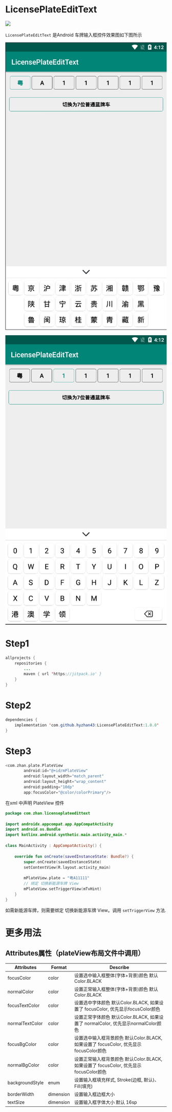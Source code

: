 # LicensePlateEditText

[![](https://jitpack.io/v/hyzhan43/LicensePlateEditText.svg)](https://jitpack.io/#hyzhan43/LicensePlateEditText)


`LicensePlateEditText` 是Android 车牌输入框控件效果图如下图所示

![省份](https://github.com/hyzhan43/LicensePlateEditText/blob/master/images/img_provinces.png)

![数字/字母](https://github.com/hyzhan43/LicensePlateEditText/blob/master/images/img_number_letters.png)


# Step1
```java
allprojects {
	repositories {
		...
		maven { url 'https://jitpack.io' }
	}
}
```

# Step2
```java
dependencies {
	implementation 'com.github.hyzhan43:LicensePlateEditText:1.0.0'
}
```

# Step3 

```kotlin
<com.zhan.plate.PlateView
        android:id="@+id/mPlateView"
        android:layout_width="match_parent"
        android:layout_height="wrap_content"
        android:padding="10dp"
        app:focusColor="@color/colorPrimary"/>
```

在xml 中声明  PlateView 控件

```kotlin
package com.zhan.licenseplateedittext

import androidx.appcompat.app.AppCompatActivity
import android.os.Bundle
import kotlinx.android.synthetic.main.activity_main.*

class MainActivity : AppCompatActivity() {

    override fun onCreate(savedInstanceState: Bundle?) {
        super.onCreate(savedInstanceState)
        setContentView(R.layout.activity_main)

        mPlateView.plate = "粤A11111"
        // 绑定 切换新能源车牌 View
        mPlateView.setTriggerView(mTvHint)
    }
}

```

如需新能源车牌，则需要绑定 切换新能源车牌 View。调用 `setTriggerView` 方法.

# 更多用法

## Attributes属性（plateView布局文件中调用）
|Attributes     | Format     | Describe
|---            | ---        | ---|
focusColor      | color      | 设置选中输入框整体(字体+背景)颜色 默认Color.BLACK
normalColor     | color      | 设置正常输入框整体(字体+背景)颜色 默认Color.BLACK
focusTextColor  | color      | 设置选中字体颜色 默认Color.BLACK, 如果设置了 focusColor, 优先显示focusColor颜色
normalTextColor | color      | 设置正常字体颜色 默认Color.BLACK, 如果设置了 normalColor, 优先显示normalColor颜色
focusBgColor    | color      | 设置选中输入框背景颜色 默认Color.BLACK, 如果设置了 focusColor, 优先显示focusColor颜色
normalBgColor   | color      | 设置正常输入框背景颜色 默认Color.BLACK, 如果设置了 focusColor, 优先显示focusColor颜色
backgroundStyle | enum       | 设置输入框填充样式, Stroke(边框, 默认)、Fill(填充)
borderWidth     | dimension  | 设置输入框边框大小
textSize        | dimension  | 设置输入框字体大小 默认 16sp        